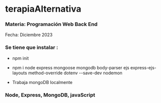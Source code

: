 # terapiaAlternativa
### Materia: Programación Web Back End
Fecha: Diciembre 2023

### Se tiene que instalar :
- npm init
- npm i node express mongoose mongodb body-parser ejs express-ejs-layouts method-override dotenv --save-dev nodemon

- Trabaja mongoDB localmente

### Node, Express, MongoDB, javaScript
